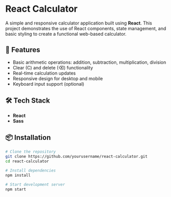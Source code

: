 # React Calculator

A simple and responsive calculator application built using **React**. This project demonstrates the use of React components, state management, and basic styling to create a functional web-based calculator.

## 🚀 Features

- Basic arithmetic operations: addition, subtraction, multiplication, division
- Clear (C) and delete (⌫) functionality
- Real-time calculation updates
- Responsive design for desktop and mobile
- Keyboard input support (optional)

## 🛠️ Tech Stack

- **React**
- **Sass**

## 📦 Installation

```bash
# Clone the repository
git clone https://github.com/yourusername/react-calculator.git
cd react-calculator

# Install dependencies
npm install

# Start development server
npm start
